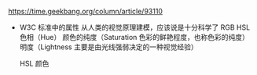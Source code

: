 https://time.geekbang.org/column/article/93110
- W3C 标准中的属性
  从人类的视觉原理建模，应该说是十分科学了 RGB
  HSL  色相（Hue） 颜色的纯度（Saturation 色彩的鲜艳程度，也称色彩的纯度）  明度（Lightness 主要是由光线强弱决定的一种视觉经验）

  HSL 颜色